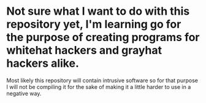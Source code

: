 # Not sure what I want to do with this repository yet, I'm learning go for the purpose of creating programs for whitehat hackers and grayhat hackers alike.

Most likely this repository will contain intrusive software so for that purpose I will not be compiling it for the sake of making it a little harder to use in a negative way.
